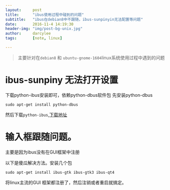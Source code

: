 ```yaml
---
layout:     post
title:      "ibus使用过程中碰到的问题"
subtitle:   "ibus在debian8中不跟随，ibus-sunpinyin无法配置等问题"
date:       2016-11-4 14:19:30
header-img: "img/post-bg-unix.jpg"
author:     darcylee
tags:       [note, linux]

---
```


> 主要针对在`debian8` 和 `ubuntu-gnome-1604`linux系统使用过程中遇到的问题

# ibus-sunpiny 无法打开设置

下载python-ibus安装即可，依赖python-dbus软件包
先安装python-dbus

`sudo apt-get install python-dbus`

然后下载`python-ibus`,[下载地址](http://packages.ubuntu.com/search?suite=default&section=all&arch=any&keywords=python-ibus&searchon=names)



# 输入框跟随问题。

主要是因为ibus没有在GUI框架中注册

以下是傻瓜解决方法。安装几个包

`sudo apt-get install ibus-gtk ibus-gtk3 ibus-qt4`

将linux主流的GUI 框架都注册了，然后注销或者重启就搞定。
